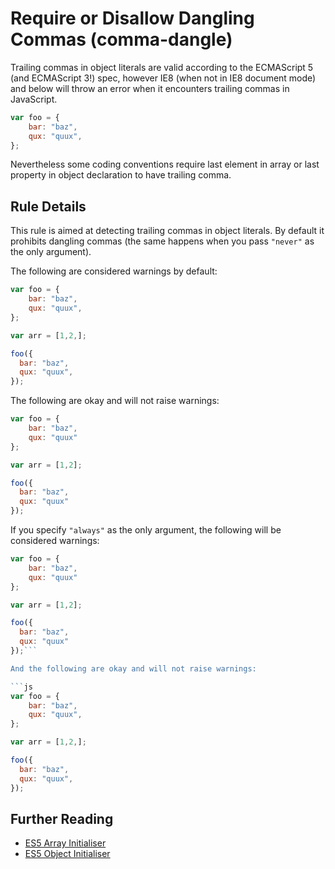 # Require or Disallow Dangling Commas (comma-dangle)

Trailing commas in object literals are valid according to the ECMAScript 5 (and ECMAScript 3!) spec, however IE8 (when not in IE8 document mode) and below will throw an error when it encounters trailing commas in JavaScript.

```js
var foo = {
    bar: "baz",
    qux: "quux",
};
```

Nevertheless some coding conventions require last element in array or last property in object declaration to have trailing comma.

## Rule Details

This rule is aimed at detecting trailing commas in object literals. By default it prohibits dangling commas (the same happens when you pass `"never"` as the only argument).

The following are considered warnings by default:

```js
var foo = {
    bar: "baz",
    qux: "quux",
};

var arr = [1,2,];

foo({
  bar: "baz",
  qux: "quux",
});
```

The following are okay and will not raise warnings:

```js
var foo = {
    bar: "baz",
    qux: "quux"
};

var arr = [1,2];

foo({
  bar: "baz",
  qux: "quux"
});
```

If you specify `"always"` as the only argument, the following will be considered warnings:
```js
var foo = {
    bar: "baz",
    qux: "quux"
};

var arr = [1,2];

foo({
  bar: "baz",
  qux: "quux"
});```

And the following are okay and will not raise warnings:

```js
var foo = {
    bar: "baz",
    qux: "quux",
};

var arr = [1,2,];

foo({
  bar: "baz",
  qux: "quux",
});
```

## Further Reading

* [ES5 Array Initialiser](http://es5.github.io/#x11.1.4)
* [ES5 Object Initialiser](http://es5.github.io/#x11.1.5)
